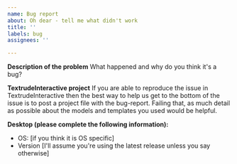 ```yaml
---
name: Bug report
about: Oh dear - tell me what didn't work
title: ''
labels: bug
assignees: ''

---
```


**Description of the problem**
What happened and why do you think it's a bug?

**TextrudeInteractive project**
If you are able to reproduce the issue in TextrudeInteractive then the best way to help us get to the bottom of the issue is to post a project file with the bug-report.  Failing that, as much detail as possible about the models and templates you used would be helpful.

**Desktop (please complete the following information):**
 - OS: [if you think it is OS specific]
 - Version [I'll assume you're using the latest release unless you say otherwise]
